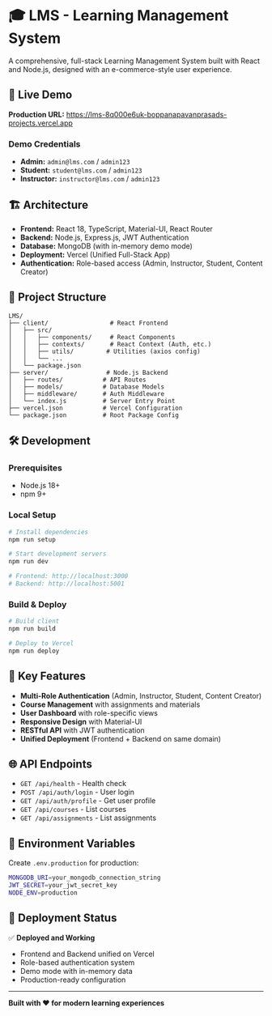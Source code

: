 # 🎓 LMS - Learning Management System

A comprehensive, full-stack Learning Management System built with React and Node.js, designed with an e-commerce-style user experience.

## 🚀 Live Demo

**Production URL:** https://lms-8q000e6uk-boppanapavanprasads-projects.vercel.app

### Demo Credentials
- **Admin:** `admin@lms.com` / `admin123`
- **Student:** `student@lms.com` / `admin123`  
- **Instructor:** `instructor@lms.com` / `admin123`

## 🏗️ Architecture

- **Frontend:** React 18, TypeScript, Material-UI, React Router
- **Backend:** Node.js, Express.js, JWT Authentication
- **Database:** MongoDB (with in-memory demo mode)
- **Deployment:** Vercel (Unified Full-Stack App)
- **Authentication:** Role-based access (Admin, Instructor, Student, Content Creator)

## 📁 Project Structure

```
LMS/
├── client/                 # React Frontend
│   ├── src/
│   │   ├── components/     # React Components
│   │   ├── contexts/       # React Context (Auth, etc.)
│   │   ├── utils/         # Utilities (axios config)
│   │   └── ...
│   └── package.json
├── server/                # Node.js Backend  
│   ├── routes/           # API Routes
│   ├── models/           # Database Models
│   ├── middleware/       # Auth Middleware
│   └── index.js          # Server Entry Point
├── vercel.json           # Vercel Configuration
└── package.json          # Root Package Config
```

## 🛠️ Development

### Prerequisites
- Node.js 18+
- npm 9+

### Local Setup
```bash
# Install dependencies
npm run setup

# Start development servers
npm run dev

# Frontend: http://localhost:3000
# Backend: http://localhost:5001
```

### Build & Deploy
```bash
# Build client
npm run build

# Deploy to Vercel
npm run deploy
```

## 🔧 Key Features

- **Multi-Role Authentication** (Admin, Instructor, Student, Content Creator)
- **Course Management** with assignments and materials
- **User Dashboard** with role-specific views
- **Responsive Design** with Material-UI
- **RESTful API** with JWT authentication
- **Unified Deployment** (Frontend + Backend on same domain)

## 🌐 API Endpoints

- `GET /api/health` - Health check
- `POST /api/auth/login` - User login
- `GET /api/auth/profile` - Get user profile
- `GET /api/courses` - List courses
- `GET /api/assignments` - List assignments

## 📝 Environment Variables

Create `.env.production` for production:
```bash
MONGODB_URI=your_mongodb_connection_string
JWT_SECRET=your_jwt_secret_key
NODE_ENV=production
```

## 🚀 Deployment Status

✅ **Deployed and Working**
- Frontend and Backend unified on Vercel
- Role-based authentication system
- Demo mode with in-memory data
- Production-ready configuration

---

**Built with ❤️ for modern learning experiences**

